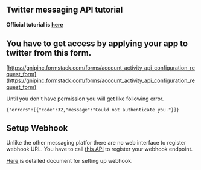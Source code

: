 ## Twitter messaging API tutorial

**Official tutorial is [here](https://dev.twitter.com/docs)**

## You have to get access by applying your app to twitter from this form.
[https://gnipinc.formstack.com/forms/account_activity_api_configuration_request_form](https://gnipinc.formstack.com/forms/account_activity_api_configuration_request_form)

Until you don't have permission you will get like following error.

```
{"errors":[{"code":32,"message":"Could not authenticate you."}]}
```

## Setup Webhook

Unlike the other messaging platfor there are no web interface to register webhook URL.
You have to call [this API](https://dev.twitter.com/webhooks/reference/post/account_activity/webhooks) to register your webhook endpoint.

[Here](https://dev.twitter.com/webhooks/getting-started) is detailed document for setting up webhook.


